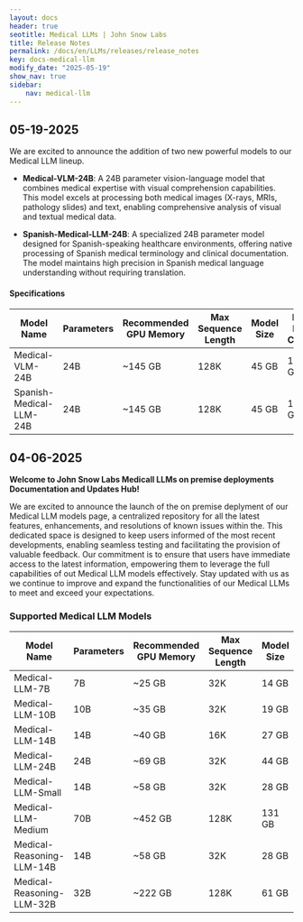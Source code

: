 ```yaml
---
layout: docs
header: true
seotitle: Medical LLMs | John Snow Labs
title: Release Notes
permalink: /docs/en/LLMs/releases/release_notes
key: docs-medical-llm
modify_date: "2025-05-19"
show_nav: true
sidebar:
    nav: medical-llm
---
```


<div class="h3-box" markdown="1">

## 05-19-2025

We are excited to announce the addition of two new powerful models to our Medical LLM lineup.

- **Medical-VLM-24B**: A 24B parameter vision-language model that combines medical expertise with visual comprehension capabilities. This model excels at processing both medical images (X-rays, MRIs, pathology slides) and text, enabling comprehensive analysis of visual and textual medical data.

- **Spanish-Medical-LLM-24B**: A specialized 24B parameter model designed for Spanish-speaking healthcare environments, offering native processing of Spanish medical terminology and clinical documentation. The model maintains high precision in Spanish medical language understanding without requiring translation.

#### Specifications

| **Model Name**             | **Parameters** | **Recommended GPU Memory** | **Max Sequence Length** | **Model Size** | **Max KV-Cache** | **Tensor Parallel Sizes** |
|---------------------------|--------------|------------------|-------------------|-------------|----------------|------------------------|
| Medical-VLM-24B           | 24B         | ~145 GB          | 128K              | 45 GB       | 100 GB         | 2, 4, 8               |
| Spanish-Medical-LLM-24B   | 24B         | ~145 GB          | 128K              | 45 GB       | 100 GB         | 2, 4, 8               |

## 04-06-2025

**Welcome to John Snow Labs Medicall LLMs on premise deployments Documentation and Updates Hub!**

We are excited to announce the launch of the on premise deplyment of our Medical LLM models page, a centralized repository for all the latest features, enhancements, and resolutions of known issues within the. This dedicated space is designed to keep users informed of the most recent developments, enabling seamless testing and facilitating the provision of valuable feedback. Our commitment is to ensure that users have immediate access to the latest information, empowering them to leverage the full capabilities of out Medical LLM models effectively. Stay updated with us as we continue to improve and expand the functionalities of our Medical LLMs to meet and exceed your expectations.

### Supported Medical LLM Models

| **Model Name** | **Parameters** | **Recommended GPU Memory** | **Max Sequence Length** | **Model Size** | **Max KV-Cache** | **Tensor Parallel Sizes** |
|----------------------------|------------|--------------|---------------------|------------|--------------|----------------------|
| Medical-LLM-7B             | 7B         | ~25 GB       | 32K                 | 14 GB      | 11 GB        | 1, 2, 4              |
| Medical-LLM-10B            | 10B        | ~35 GB       | 32K                 | 19 GB      | 15 GB        | 1, 2, 4              |
| Medical-LLM-14B            | 14B        | ~40 GB       | 16K                 | 27 GB      | 13 GB        | 1, 2                 |
| Medical-LLM-24B            | 24B        | ~69 GB       | 32K                 | 44 GB      | 25 GB        | 1, 2, 4, 8           |
| Medical-LLM-Small          | 14B        | ~58 GB       | 32K                 | 28 GB      | 30 GB        | 1, 2, 4, 8           |
| Medical-LLM-Medium         | 70B        | ~452 GB      | 128K                | 131 GB     | 320 GB       | 4, 8                 |
| Medical-Reasoning-LLM-14B  | 14B        | ~58 GB       | 32K                 | 28 GB      | 30 GB        | 1, 2, 4, 8           |
| Medical-Reasoning-LLM-32B  | 32B        | ~222 GB      | 128K                | 61 GB      | 160 GB       | 2, 4, 8              |

</div>
